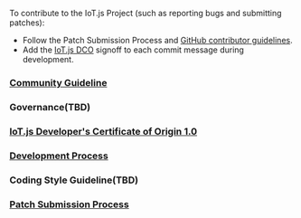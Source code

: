 To contribute to the IoT.js Project (such as reporting bugs and submitting patches):
* Follow the Patch Submission Process and [GitHub contributor guidelines](https://guides.github.com/activities/contributing-to-open-source/).
* Add the [IoT.js DCO](https://github.com/Samsung/IoT.js/wiki/IoT.js-Developer's-Certificate-of-Origin-1.0) signoff to each commit message during development.

### [Community Guideline](https://github.com/Samsung/IoT.js/wiki/Community-Guidelines)
### Governance(TBD)
### [IoT.js Developer's Certificate of Origin 1.0](https://github.com/Samsung/IoT.js/wiki/IoT.js-Developer's-Certificate-of-Origin-1.0)
### [Development Process](https://github.com/Samsung/IoT.js/wiki/Development-Process)
### Coding Style Guideline(TBD)
### [Patch Submission Process](https://github.com/Samsung/IoT.js/wiki/Patch-Submission-Process)